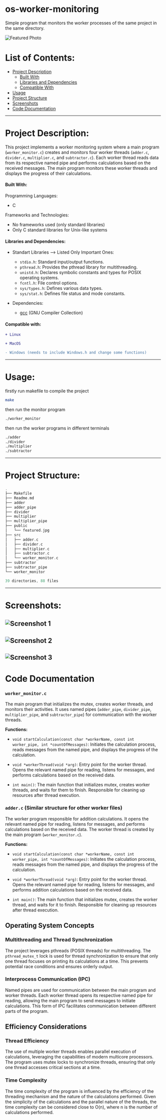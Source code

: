 # os-worker-monitoring
Simple program that monitors the worker processes of the same project in the same directory.
 
![Featured Photo](./public/featured.jpg)

# List of Contents:
- [Project Description](#project-description)
   - [Built With](#built-with)
   - [Libraries and Dependencies](#libraries-and-dependencies)
   - [Compatible With](#compatible-with)
- [Usage](#usage)
- [Project Structure](#project-structure)
- [Screenshots](#screenshots)
- [Code Documentation](#code-documentation)

---
# Project Description:
This project implements a worker monitoring system where a main program (`worker_monitor.c`) creates and monitors four worker threads (`adder.c`, `divider.c`, `multiplier.c`, and `subtractor.c`). Each worker thread reads data from its respective named pipe and performs calculations based on the received messages. The main program monitors these worker threads and displays the progress of their calculations.


#### Built With:

Programming Languages:
- C

Frameworks and Technologies:
- No frameworks used (only standard libraries)
- Only C standard libraries for Unix-like systems


#### Libraries and Dependencies:

- Standart Libraries --> Listed Only Important Ones:
    - `stdio.h`: Standard input/output functions.
    - `pthread.h`: Provides the pthread library for multithreading.
    - `unistd.h`: Declares symbolic constants and types for POSIX operating systems.
    - `fcntl.h`: File control options.
    - `sys/types.h`: Defines various data types.
    - `sys/stat.h`: Defines file status and mode constants.

- Dependencies:
   - [gcc](https://gcc.gnu.org/) (GNU Compiler Collection)

#### Compatible with:
```diff
+ Linux

+ MacOS

- Windows (needs to include Windows.h and change some functions)
```

---

# Usage:
firstly run makefile to compile the project
```bash
make
```
then run the monitor program
```bash
./worker_monitor
```
then run the worker programs in different terminals
```bash
./adder
./divider
./multiplier
./subtractor
```

---

# Project Structure:

```c
.
├── Makefile
├── Readme.md
├── adder
├── adder_pipe
├── divider
├── multiplier
├── multiplier_pipe
├── public
│   └── featured.jpg
├── src
│   ├── adder.c
│   ├── divider.c
│   ├── multiplier.c
│   ├── subtractor.c
│   └── worker_monitor.c
├── subtractor
├── subtractor_pipe
└── worker_monitor

39 directories, 88 files
```

---

# Screenshots:

![Screenshot 1](./public/0.png)
---
![Screenshot 2](./public/1.png)
---
![Screenshot 3](./public/2.png)
---

# Code Documentation
### `worker_monitor.c`

The main program that initializes the mutex, creates worker threads, and monitors their activities. It uses named pipes (`adder_pipe`, `divider_pipe`, `multiplier_pipe`, and `subtractor_pipe`) for communication with the worker threads.

**Functions:**

- `void startCalculation(const char *workerName, const int worker_pipe, int *countOfMessages)`: Initiates the calculation process, reads messages from the named pipe, and displays the progress of the calculation.

- `void *workerThread(void *arg)`: Entry point for the worker thread. Opens the relevant named pipe for reading, listens for messages, and performs calculations based on the received data.

- `int main()`: The main function that initializes mutex, creates worker threads, and waits for them to finish. Responsible for cleaning up resources after thread execution.

### `adder.c` (Similar structure for other worker files)

The worker program responsible for addition calculations. It opens the relevant named pipe for reading, listens for messages, and performs calculations based on the received data. The worker thread is created by the main program (`worker_monitor.c`).

**Functions:**

- `void startCalculation(const char *workerName, const int worker_pipe, int *countOfMessages)`: Initiates the calculation process, reads messages from the named pipe, and displays the progress of the calculation.

- `void *workerThread(void *arg)`: Entry point for the worker thread. Opens the relevant named pipe for reading, listens for messages, and performs addition calculations based on the received data.

- `int main()`: The main function that initializes mutex, creates the worker thread, and waits for it to finish. Responsible for cleaning up resources after thread execution.

## Operating System Concepts

### Multithreading and Thread Synchronization

The project leverages pthreads (POSIX threads) for multithreading. The `pthread_mutex_t` lock is used for thread synchronization to ensure that only one thread focuses on printing its calculations at a time. This prevents potential race conditions and ensures orderly output.

### Interprocess Communication (IPC)

Named pipes are used for communication between the main program and worker threads. Each worker thread opens its respective named pipe for reading, allowing the main program to send messages to initiate calculations. This form of IPC facilitates communication between different parts of the program.

## Efficiency Considerations

### Thread Efficiency

The use of multiple worker threads enables parallel execution of calculations, leveraging the capabilities of modern multicore processors. The program uses mutex locks to synchronize threads, ensuring that only one thread accesses critical sections at a time.

### Time Complexity

The time complexity of the program is influenced by the efficiency of the threading mechanism and the nature of the calculations performed. Given the simplicity of the calculations and the parallel nature of the threads, the time complexity can be considered close to O(n), where n is the number of calculations performed.